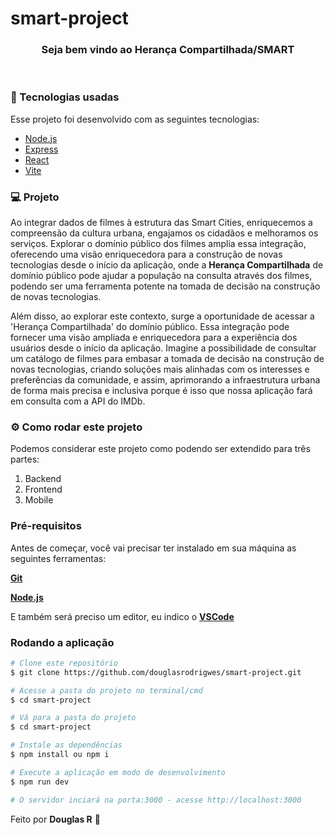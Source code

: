 # smart-project

<h3 align="center">
 <b>Seja bem vindo ao Herança Compartilhada/SMART</b>
</h3>

<br>

### :rocket: Tecnologias usadas
Esse projeto foi desenvolvido com as seguintes tecnologias:
- [Node.js](https://nodejs.org/en/)
- [Express](https://expressjs.com/pt-br/)
- [React](https://pt-br.reactjs.org/)
- [Vite](https://vitejs.dev/)
  

### 💻 Projeto

Ao integrar dados de filmes à estrutura das Smart Cities, enriquecemos a compreensão da cultura urbana, engajamos os cidadãos e melhoramos os serviços. Explorar o domínio público dos filmes amplia essa integração, oferecendo uma visão enriquecedora para a construção de novas tecnologias desde o início da aplicação, onde a <b>Herança Compartilhada</b> de domínio público pode ajudar a população na consulta através dos filmes, podendo ser uma ferramenta potente na tomada de decisão na construção de novas tecnologias.

Além disso, ao explorar este contexto, surge a oportunidade de acessar a 'Herança Compartilhada' do domínio público. Essa integração pode fornecer uma visão ampliada e enriquecedora para a experiência dos usuários desde o início da aplicação. Imagine a possibilidade de consultar um catálogo de filmes para embasar a tomada de decisão na construção de novas tecnologias, criando soluções mais alinhadas com os interesses e preferências da comunidade, e assim, aprimorando a infraestrutura urbana de forma mais precisa e inclusiva porque é isso que nossa aplicação fará em consulta com a API do IMDb.

### ⚙ Como rodar este projeto

Podemos considerar este projeto como podendo ser extendido para três partes:

1. Backend
2. Frontend
3. Mobile

### Pré-requisitos

Antes de começar, você vai precisar ter instalado em sua máquina as seguintes ferramentas:

<b>[Git](https://git-scm.com)</b>

<b>[Node.js](https://nodejs.org/en/)</b>


E também será preciso um editor, eu indico o <b>[VSCode](https://code.visualstudio.com/)</b>

### Rodando a aplicação

```bash
# Clone este repositório
$ git clone https://github.com/douglasrodrigwes/smart-project.git

# Acesse a pasta do projeto no terminal/cmd
$ cd smart-project

# Vá para a pasta do projeto
$ cd smart-project

# Instale as dependências
$ npm install ou npm i

# Execute a aplicação em modo de desenvolvimento
$ npm run dev

# O servidor inciará na porta:3000 - acesse http://localhost:3000
```

Feito por **Douglas R** 🤙
